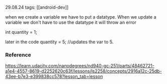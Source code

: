 29.08.24
tags: [[android-dev]] 

when we create a variable we have to put a datatype.
When we update a variable we don't have to use the datatype it will throw an error

int quantity = 1;

later in the code
quantity = 5;   //updates the var to 5.



### Reference

https://learn.udacity.com/nanodegrees/nd940-gc-251/parts/48462721-a1e4-4557-8619-d2252620c63f/lessons/ls2258/concepts/2916a12c-25db-43ee-b7e3-e399838cc578?lesson_tab=lesson